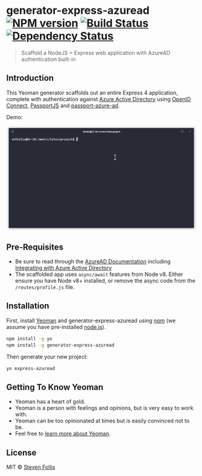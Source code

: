 # generator-express-azuread [![NPM version][npm-image]][npm-url] [![Build Status][travis-image]][travis-url] [![Dependency Status][daviddm-image]][daviddm-url]
> Scaffold a NodeJS + Express web application with AzureAD authentication built-in

## Introduction

This Yeoman generator scaffolds out an entire Express 4 application, complete with authentication against [Azure Active Directory](https://azure.microsoft.com/en-us/services/active-directory/) using [OpenID Connect](https://en.wikipedia.org/wiki/OpenID_Connect), [PassportJS](http://passportjs.org/) and [passport-azure-ad](https://github.com/AzureAD/passport-azure-ad).

Demo:

![demogif](./media/generator-express-azuread-demo.gif)

## Pre-Requisites
* Be sure to read through the [AzureAD Documentation](https://docs.microsoft.com/en-us/azure/active-directory/) including [Integrating with Azure Active Directory](https://docs.microsoft.com/en-us/azure/active-directory/develop/active-directory-how-to-integrate)
* The scaffolded app uses `async/await` features from Node v8. Either ensure you have Node v8+ installed, or remove the async code from the `/routes/profile.js` file.

## Installation

First, install [Yeoman](http://yeoman.io) and generator-express-azuread using [npm](https://www.npmjs.com/) (we assume you have pre-installed [node.js](https://nodejs.org/)).

```bash
npm install -g yo
npm install -g generator-express-azuread
```

Then generate your new project:

```bash
yo express-azuread
```

## Getting To Know Yeoman

 * Yeoman has a heart of gold.
 * Yeoman is a person with feelings and opinions, but is very easy to work with.
 * Yeoman can be too opinionated at times but is easily convinced not to be.
 * Feel free to [learn more about Yeoman](http://yeoman.io/).

## License

MIT © [Steven Follis](http://stevenfollis.com)


[npm-image]: https://badge.fury.io/js/generator-express-azuread.svg
[npm-url]: https://npmjs.org/package/generator-express-azuread
[travis-image]: https://travis-ci.org/stevenfollis/generator-express-azuread.svg?branch=master
[travis-url]: https://travis-ci.org/stevenfollis/generator-express-azuread
[daviddm-image]: https://david-dm.org/stevenfollis/generator-express-azuread.svg?theme=shields.io
[daviddm-url]: https://david-dm.org/stevenfollis/generator-express-azuread

